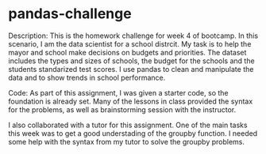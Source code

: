 # pandas-challenge
Description:
This is the homework challenge for week 4 of bootcamp. In this scenario, I am the data scientist for a school distrcit. My task is to help the mayor and school make decisions on budgets and priorities. The dataset includes the types and sizes of schools, the budget for the schools and the students standarized test scores. I use pandas to clean and manipulate the data and to show trends in school performance.

Code:
As part of this assignment, I was given a starter code, so the foundation is already set. Many of the lessons in class provided the syntax for the problems, as well as brainstorming session with the instructor. 

I also collaborated with a tutor for this assignment. One of the main tasks this week was to get a good understading of the groupby function. I needed some help with the syntax from my tutor to solve the groupby problems. 